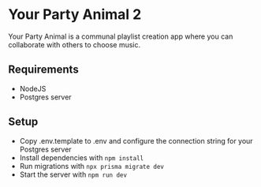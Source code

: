 # Your Party Animal 2

Your Party Animal is a communal playlist creation app where you can collaborate with others to choose music.

## Requirements

- NodeJS
- Postgres server

## Setup

- Copy .env.template to .env and configure the connection string for your Postgres server
- Install dependencies with `npm install`
- Run migrations with `npx prisma migrate dev`
- Start the server with `npm run dev`